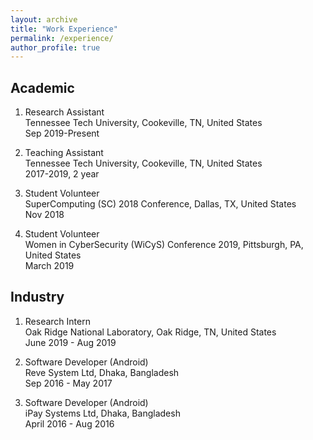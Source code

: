 ```yaml
---
layout: archive
title: "Work Experience"
permalink: /experience/
author_profile: true
---
```


## Academic

1. Research Assistant<br/>
Tennessee Tech University, Cookeville, TN, United States<br/>
Sep 2019-Present

2. Teaching Assistant<br/>
Tennessee Tech University, Cookeville, TN, United States<br/>
2017-2019, 2 year

3. Student Volunteer<br/>
SuperComputing (SC) 2018 Conference, Dallas, TX, United States<br/>
Nov 2018

4. Student Volunteer<br/>
Women in CyberSecurity (WiCyS) Conference 2019, Pittsburgh, PA, United States<br/>
March 2019

## Industry

1. Research Intern<br/>
Oak Ridge National Laboratory, Oak Ridge, TN, United States<br/>
June 2019 - Aug 2019

2. Software Developer (Android)<br/>
Reve System Ltd, Dhaka, Bangladesh<br/>
Sep 2016 - May 2017

3. Software Developer (Android)<br/>
iPay Systems Ltd, Dhaka, Bangladesh<br/>
April 2016 - Aug 2016
